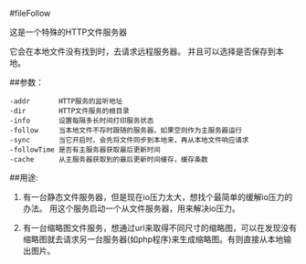 #fileFollow

这是一个特殊的HTTP文件服务器

它会在本地文件没有找到时，去请求远程服务器。 并且可以选择是否保存到本地。

##参数：

	-addr       HTTP服务的监听地址
	-dir        HTTP文件服务的根目录  
	-info       设置每隔多长时间打印服务状态
	-follow     当本地文件不存时跟随的服务器，如果空则作为主服务器运行
	-sync       当它开启时，会先将文件同步到本地来，再从本地文件响应请求
	-followTime 是否有主服务器获取最后更新时间
	-cache      从主服务器获取到的最后更新时间缓存，缓存条数


##用途:

1. 有一台静态文件服务器，但是现在io压力太大，想找个最简单的缓解io压力的办法。 用这个服务启动一个从文件服务器，用来解决io压力。

2. 有一台缩略图文件服务，想通过url来取得不同尺寸的缩略图，可以在发现没有缩略图就去请求另一台服务器(如php程序)来生成缩略图。有则直接从本地输出图片。
